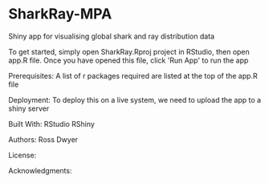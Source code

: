 # SharkRay-MPA
Shiny app for visualising global shark and ray distribution data

To get started, simply open SharkRay.Rproj project in RStudio, then open app.R file. Once you have opened this file, click 'Run App' to run the app

Prerequisites: 
A list of r packages required are listed at the top of the app.R file

Deployment: 
To deploy this on a live system, we need to upload the app to a shiny server

Built With: 
RStudio
RShiny

Authors: 
Ross Dwyer

License: 

Acknowledgments:
